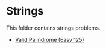 # Strings

This folder contains strings problems.

* [Valid Palindrome (Easy 125)](/Strings/palin/)

